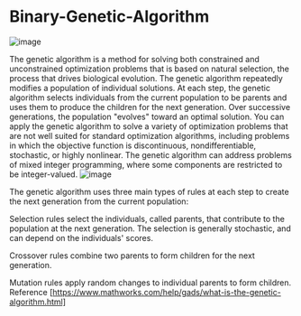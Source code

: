 # Binary-Genetic-Algorithm
![image](https://user-images.githubusercontent.com/80236488/190428703-47e528ce-b85b-492f-a348-dad2106a88a2.png)

The genetic algorithm is a method for solving both constrained and unconstrained optimization problems that is based on natural selection, the process that drives biological evolution. The genetic algorithm repeatedly modifies a population of individual solutions. At each step, the genetic algorithm selects individuals from the current population to be parents and uses them to produce the children for the next generation. Over successive generations, the population "evolves" toward an optimal solution. You can apply the genetic algorithm to solve a variety of optimization problems that are not well suited for standard optimization algorithms, including problems in which the objective function is discontinuous, nondifferentiable, stochastic, or highly nonlinear. The genetic algorithm can address problems of mixed integer programming, where some components are restricted to be integer-valued.
![image](https://user-images.githubusercontent.com/80236488/190425290-0e31f786-4fd5-4766-ba40-be0ee0fcf25a.png)


The genetic algorithm uses three main types of rules at each step to create the next generation from the current population:

Selection rules select the individuals, called parents, that contribute to the population at the next generation. The selection is generally stochastic, and can depend on the individuals' scores.

Crossover rules combine two parents to form children for the next generation.

Mutation rules apply random changes to individual parents to form children.  Reference [https://www.mathworks.com/help/gads/what-is-the-genetic-algorithm.html]
